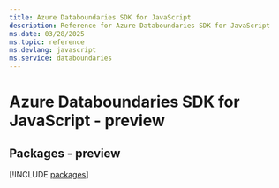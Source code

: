 ```yaml
---
title: Azure Databoundaries SDK for JavaScript
description: Reference for Azure Databoundaries SDK for JavaScript
ms.date: 03/28/2025
ms.topic: reference
ms.devlang: javascript
ms.service: databoundaries
---
```

# Azure Databoundaries SDK for JavaScript - preview
## Packages - preview
[!INCLUDE [packages](databoundaries-index.md)]